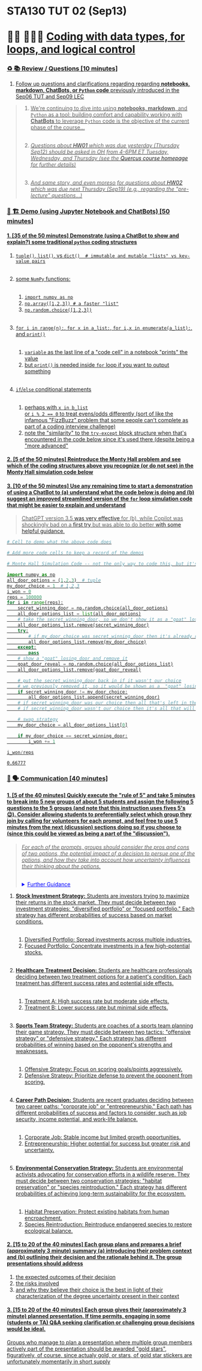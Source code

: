 # STA130 TUT 02 (Sep13)<br><br> 👨‍💻 👩🏻‍💻 <u>Coding with data types, for loops, and logical control<u>
    


### ♻️ 📚 Review / Questions [10 minutes]

1. Follow up questions and clarifications regarding regarding **notebooks, markdown, ChatBots, or `Python` code** previously introduced in the Sep06 TUT and Sep09 LEC 

> 1. We're continuing to dive into using **notebooks, markdown**, and `Python` as a tool: building comfort and capability working with **ChatBots** to leverage `Python` code is the objective of the current phase of the course...<br><br>
>
> 2. *Questions about [HW01](https://github.com/pointOfive/stat130chat130/blob/main/HW/STA130F24_HW01_DueSep12.ipynb) which was due yesterday (Thursday Sep12) should be asked in OH from 4-6PM ET Tuesday, Wednesday, and Thursday (see the [Quercus course homepage](https://q.utoronto.ca/courses/354091) for further details)*<br><br>
> 
> 3. *And same story, and even moreso for questions about [HW02](https://github.com/pointOfive/stat130chat130/blob/main/HW/STA130F24_HW02_DueSep19.ipynb) which was due next Thursday (Sep19) (e.g., regarding the "pre-lecture" questions...)*

### 🚧 🏗️ Demo (using Jupyter Notebook and ChatBots) [50 minutes]


#### 1. **[35 of the 50 minutes]** Demonstrate (using a ChatBot to show and explain?) some traditional `python` coding structures

1. `tuple()`, `list()`, vs `dict()  # immutable and mutable "lists" vs key-value pairs`<br><br>
    
2. some `NumPy` functions:<br><br>
    
    1. `import numpy as np`
    2. `np.array([1,2,3]) # a faster "list"`
    3. `np.random.choice([1,2,3])`<br><br>
        
3. `for i in range(n):`, `for x in a_list:`, `for i,x in enumerate(a_list):`, and `print()`<br><br>
    
    1. `variable` as the last line of a "code cell" in a notebook "prints" the value
    2. but `print()` is needed inside `for` loop if you want to output something<br><br>
        
4. `if`/`else` conditional statements<br><br> 

    1. perhaps with `x in b_list`<br>or `i % 2 == 0` to treat evens/odds differently  (sort of like the infamous "FizzBuzz" problem that some people [can't complete](https://www.quora.com/On-average-what-is-the-proportion-of-applicants-that-cannot-pass-a-simple-FizzBuzz-test-based-on-your-personal-experience-or-on-facts) as part of a coding interview challenge)
    2. note the "similarity" to the `try-except` block structure when that's encountered in the code below since it's used there (despite being a "more advanced" 
        
#### 2. **[5 of the 50 minutes]** Reintroduce the [Monty Hall problem](https://github.com/pointOfive/stat130chat130/blob/main/CHATLOG/wk2/GPT/SLS/00001_gpt3p5_MonteHall_ProblemExplanation_v1.md) and see which of the coding structures above you recognize (or do not see) in the Monty Hall simulation code below

#### 3. **[10 of the 50 minutes]** Use any remaining time to start a demonstration of using a ChatBot to (a) understand what the code below is doing and (b) suggest an improved streamlined version of the `for` loop simulation code that might be easier to explain and understand
    
> ChatGPT version 3.5 [was very effective](https://github.com/pointOfive/stat130chat130/blob/main/CHATLOG/wk2/GPT/SLS/00003_gpt3p5_MonteHall_CodeDiscussion_v1.md) for (b), while Copilot was shockingly bad on a [first try](../CHATLOG/wk2/COP/SLS/00001_creative_MonteHall_CodeDiscussion_v1.md) but was able to do better [with some helpful guidance](https://github.com/pointOfive/stat130chat130/blob/main/CHATLOG/wk2/COP/SLS/00002_concise_MonteHall_CodeDiscussion_v2.md).


```python
# Cell to demo what the above code does

```


```python
# Add more code cells to keep a record of the demos

```


```python
# Monte Hall Simulation Code -- not the only way to code this, but it's what Prof. Schwartz came up with...

import numpy as np
all_door_options = (1,2,3)  # tuple
my_door_choice = 1  # 1,2,3
i_won = 0
reps = 100000
for i in range(reps):
    secret_winning_door = np.random.choice(all_door_options)
    all_door_options_list = list(all_door_options)
    # take the secret_winning_door, so we don't show it as a "goat" losing door
    all_door_options_list.remove(secret_winning_door)
    try:
        # if my_door_choice was secret_winning_door then it's already removed
        all_door_options_list.remove(my_door_choice)
    except:
        pass
    # show a "goat" losing door and remove it
    goat_door_reveal = np.random.choice(all_door_options_list)
    all_door_options_list.remove(goat_door_reveal)

    # put the secret_winning_door back in if it wasn't our choice
    # we previously removed it, so it would be shown as a  "goat" losing door
    if secret_winning_door != my_door_choice:
        all_door_options_list.append(secret_winning_door)
    # if secret_winning_door was our choice then all that's left in the list is a "goat" losing door
    # if secret_winning_door wasn't our choice then it's all that will be left in the list

    # swap strategy
    my_door_choice = all_door_options_list[0]

    if my_door_choice == secret_winning_door:
        i_won += 1

i_won/reps
```




    0.66777



### 💬 🗣️ Communication [40 minutes]
    
#### 1. **[5 of the 40 minutes]** Quickly execute the "rule of 5" and take 5 minutes to break into 5 new groups of about 5 students and assign the following 5 questions to the 5 groups (and note that this instruction uses fives 5's 😉). Consider allowing students to preferentially select which group they join by calling for volunteers for each prompt, and feel free to use 5 minutes from the next (dicussion) sections doing so if you choose to (since this could be viewed as being a part of the "discussion").

> *For each of the prompts, groups should consider the pros and cons of two options, the potential impact of a decision to persue one of the options, and how they take into account how uncertainty influences their thinking about the options.<br><br>*
>
> <details class="details-example"><summary style="color:blue"><u>Further Guidance</u></summary>
>     
> I asked a ChatBot to create a group activity for you that was related to decision-making under uncertainty using probability, and it produced the following questions. 
> 
> *This is a little bit like one of the ideas in the "Afterward" of HW01 asking a ChatBot to suggest and explain some other, perhaps less well-known "unintuitive surprising statistics paradoxes" (besides the "World War 2 Plane" and "Monte Hall" problems)*
>
> </details>

1. **Stock Investment Strategy:** Students are investors trying to maximize their returns in the stock market. They must decide between two investment strategies: "diversified portfolio" or "focused portfolio." Each strategy has different probabilities of success based on market conditions.<br><br>
    
    1. Diversified Portfolio: Spread investments across multiple industries.
    2. Focused Portfolio: Concentrate investments in a few high-potential stocks.<br><br>
        
2. **Healthcare Treatment Decision:** Students are healthcare professionals deciding between two treatment options for a patient's condition. Each treatment has different success rates and potential side effects.<br><br>
    
    1. Treatment A: High success rate but moderate side effects.
    2. Treatment B: Lower success rate but minimal side effects.<br><br>
        
3. **Sports Team Strategy:** Students are coaches of a sports team planning their game strategy. They must decide between two tactics: "offensive strategy" or "defensive strategy." Each strategy has different probabilities of winning based on the opponent's strengths and weaknesses.<br><br>
    
    1. Offensive Strategy: Focus on scoring goals/points aggressively.
    2. Defensive Strategy: Prioritize defense to prevent the opponent from scoring.<br><br>
        
4. **Career Path Decision:** Students are recent graduates deciding between two career paths: "corporate job" or "entrepreneurship." Each path has different probabilities of success and factors to consider, such as job security, income potential, and work-life balance.<br><br>
    
    1. Corporate Job: Stable income but limited growth opportunities.
    2. Entrepreneurship: Higher potential for success but greater risk and uncertainty.<br><br>
        
5. **Environmental Conservation Strategy:** Students are environmental activists advocating for conservation efforts in a wildlife reserve. They must decide between two conservation strategies: "habitat preservation" or "species reintroduction." Each strategy has different probabilities of achieving long-term sustainability for the ecosystem.<br><br>
    
    1. Habitat Preservation: Protect existing habitats from human encroachment.
    2. Species Reintroduction: Reintroduce endangered species to restore ecological balance.


#### 2. **[15 to 20 of the 40 minutes]** Each group plans and prepares a brief (approximately 3 minute) summary (a) introducing their problem context and (b) outlining their decision and the rationale behind it. The group presentations should address

1. the expected outcomes of their decision
2. the risks involved
3. and why they believe their choice is the best in light of their characterization of the degree uncertainty present in their context 

#### 3. **[15 to 20 of the 40 minutes]** Each group gives their (approximately 3 minute) planned presentation. If time permits, engaging in some (students or TA) Q&A seeking clarification or challenging group decisions would be ideal.

Groups who manage to plan a presentation where multiple group members actively part of the presentation should be awarded "gold stars", figuratively, of course, since actualy gold, or stars, of gold star stickers are unfortunately momentarily in short supply

